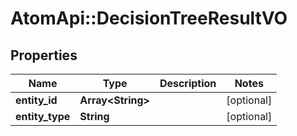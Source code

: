 # AtomApi::DecisionTreeResultVO

## Properties
Name | Type | Description | Notes
------------ | ------------- | ------------- | -------------
**entity_id** | **Array&lt;String&gt;** |  | [optional] 
**entity_type** | **String** |  | [optional] 


